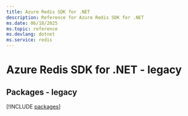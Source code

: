 ```yaml
---
title: Azure Redis SDK for .NET
description: Reference for Azure Redis SDK for .NET
ms.date: 06/18/2025
ms.topic: reference
ms.devlang: dotnet
ms.service: redis
---
```

# Azure Redis SDK for .NET - legacy
## Packages - legacy
[!INCLUDE [packages](redis-index.md)]